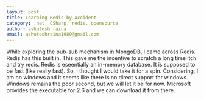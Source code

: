 ```yaml
---
layout: post
title: Learning Redis by accident
category: .net, CSharp, redis, opensource
author: ashutosh raina
email: ashutoshraina1989@gmail.com
---
```


While exploring the pub-sub mechanism in MongoDB, I came across Redis. Redis has this built in. This gave me the incentive to scratch a long time itch and try redis. Redis is eseentially an in-memory database. It is supposed to be fast (like really fast). So, I thought I would take it for a spin. Considering, I am on windows and it seems like there is no direct support for windows. Windows remains the poor second, but we will let it be for now.
Microsoft provides the executable for 2.6 and we can download it from there.

<!--excerpt->

Now, how do we talk to redis ? First, as expected there is a CLI which is quite simple and easy. Second, get some packages from nuget and start writing C#. I tried the CLI for an hour or so and then moved on to C#. (CLI is no slouch, you can do a pub-sub there). The things you can do with redis are simple and few. That is not a such a bad thing because it keeps the clutter out. It does a few things and does them really well and really fast.
Now, for talking to redis there are two primary options BookSleeve (by Marc Garvel) and ServiceStack.Redis. I chose the former just for the name(no kidding naming is still a hard problem).

Let's get to the coding bit.
Open up a connection, insert something and get something back.

    RedisConnection connection = new RedisConnection("localhost");
    connection.Open();
    //0 is the database number, you can set it whatever you want
    connection.Strings.Set(0, "foo", "bar");
    var bar = connection.Strings.GetString(0, "foo");

Now, before we move further just for clarity Redis supports the following data structures.

    Strings
    Hashes
    Lists
    Sets
    Sorted-Sets

The api surface in booksleeve brings the simplicity of redis to the surface.

    connection.Hashes.Set(0, "duck", new Dictionary<string,byte[]>{ { "quack", Encoding.UTF8.GetBytes("I am a quack") } });
    var quack = connection.Hashes.GetString(0, "duck", "quack");
    Console.WriteLine(quack.Result);

    connection.Lists.AddFirst(0, "baz", "bazz");
    var bazz = connection.Lists.GetString(0, "baz", 0);
    Console.WriteLine(bazz.Result);

Another, interesting feature of redis is the ability to expire data. This can be quite handy especially when cache needs to be invalidated.

    connection.Strings.Set(0, "temp", "aboutToExpire", 4);
    var temp = connection.Strings.GetString(0, "temp");
    Console.WriteLine(temp.Result);
    Thread.Sleep(4000);
    temp = connection.Strings.GetString(0, "temp");
    Console.WriteLine(string.IsNullOrEmpty(temp.Result));

Publish and subscribe was surprisingly terse.

    connection.Publish("topic", "Hello From Pub");
    
    var channel = connection.GetOpenSubscriberChannel();
    channel.Subscribe("topic", SubscritionCallback);
    
    private static void SubscritionCallback (string key,byte[] message) {
    Console.WriteLine(key);
    Console.WriteLine(Encoding.UTF8.GetString((message)));
    }

This wasn't so hard and can be quite useful in situation where you simply need to hold data and not pay the penalty of going back to a full database again and again. I enjoyed writing about redis, hope you like reading it.
